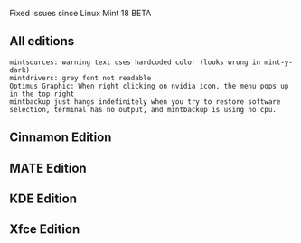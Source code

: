 Fixed Issues since Linux Mint 18 BETA

All editions
------------
	mintsources: warning text uses hardcoded color (looks wrong in mint-y-dark)
	mintdrivers: grey font not readable
	Optimus Graphic: When right clicking on nvidia icon, the menu pops up in the top right
	mintbackup just hangs indefinitely when you try to restore software selection, terminal has no output, and mintbackup is using no cpu.

Cinnamon Edition
----------------

MATE Edition
------------

KDE Edition
-----------

Xfce Edition
------------
